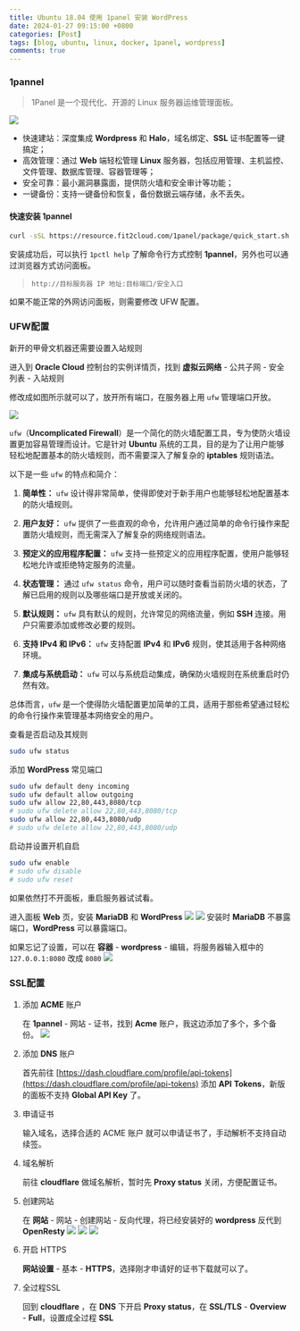 ```yaml
---
title: Ubuntu 18.04 使用 1panel 安装 WordPress
date: 2024-01-27 09:15:00 +0800
categories: [Post]
tags: [blog, ubuntu, linux, docker, 1panel, wordpress]
comments: true
---
```

### 1pannel 
> 1Panel 是一个现代化、开源的 Linux 服务器运维管理面板。

![](https://resource.fit2cloud.com/1panel/img/overview.png)
- 快速建站：深度集成 **Wordpress** 和 **Halo**，域名绑定、**SSL** 证书配置等一键搞定；
- 高效管理：通过 **Web** 端轻松管理 **Linux** 服务器，包括应用管理、主机监控、文件管理、数据库管理、容器管理等；
- 安全可靠：最小漏洞暴露面，提供防火墙和安全审计等功能；
- 一键备份：支持一键备份和恢复，备份数据云端存储，永不丢失。

#### 快速安装 1pannel
```bash
curl -sSL https://resource.fit2cloud.com/1panel/package/quick_start.sh -o quick_start.sh && sudo bash quick_start.sh
```
安装成功后，可以执行 `1pctl help` 了解命令行方式控制 **1pannel**，另外也可以通过浏览器方式访问面板。
> `http://目标服务器 IP 地址:目标端口/安全入口`
 
如果不能正常的外网访问面板，则需要修改 UFW 配置。
### UFW配置
新开的甲骨文机器还需要设置入站规则

进入到 **Oracle Cloud** 控制台的实例详情页，找到 **虚拟云网络** - 公共子网 - 安全列表 - 入站规则

修改成如图所示就可以了，放开所有端口，在服务器上用 `ufw` 管理端口开放。

![](/image/2024/01/Snipaste_2024-01-27_15-07-19.jpg)

`ufw`（**Uncomplicated Firewall**）是一个简化的防火墙配置工具，专为使防火墙设置更加容易管理而设计。它是针对 **Ubuntu** 系统的工具，目的是为了让用户能够轻松地配置基本的防火墙规则，而不需要深入了解复杂的 **iptables** 规则语法。

以下是一些 `ufw` 的特点和简介：

1. **简单性：** `ufw` 设计得非常简单，使得即使对于新手用户也能够轻松地配置基本的防火墙规则。

2. **用户友好：** `ufw` 提供了一些直观的命令，允许用户通过简单的命令行操作来配置防火墙规则，而无需深入了解复杂的网络规则语法。

3. **预定义的应用程序配置：** `ufw` 支持一些预定义的应用程序配置，使用户能够轻松地允许或拒绝特定服务的流量。

4. **状态管理：** 通过 `ufw status` 命令，用户可以随时查看当前防火墙的状态，了解已启用的规则以及哪些端口是开放或关闭的。

5. **默认规则：** `ufw` 具有默认的规则，允许常见的网络流量，例如 **SSH** 连接。用户只需要添加或修改必要的规则。

6. **支持 IPv4 和 IPv6：** `ufw` 支持配置 **IPv4** 和 **IPv6** 规则，使其适用于各种网络环境。

7. **集成与系统启动：** `ufw` 可以与系统启动集成，确保防火墙规则在系统重启时仍然有效。

总体而言，`ufw` 是一个使得防火墙配置更加简单的工具，适用于那些希望通过轻松的命令行操作来管理基本网络安全的用户。

查看是否启动及其规则
```bash
sudo ufw status
```
添加 **WordPress** 常见端口
```bash
sudo ufw default deny incoming
sudo ufw default allow outgoing
sudo ufw allow 22,80,443,8080/tcp
# sudo ufw delete allow 22,80,443,8080/tcp
sudo ufw allow 22,80,443,8080/udp
# sudo ufw delete allow 22,80,443,8080/udp
```
启动并设置开机自启
```bash
sudo ufw enable
# sudo ufw disable 
# sudo ufw reset
```
如果依然打不开面板，重启服务器试试看。

进入面板 **Web** 页，安装 **MariaDB** 和 **WordPress** 
![](/image/2024/01/Snipaste_2024-01-27_15-11-47.jpg)
![](/image/2024/01/Snipaste_2024-01-27_15-13-00.jpg)
安装时 **MariaDB** 不暴露端口，**WordPress** 可以暴露端口。

如果忘记了设置，可以在 **容器** - **wordpress** - 编辑，将服务器输入框中的 `127.0.0.1:8080` 改成 `8080`
![](/image/2024/01/Snipaste_2024-01-27_15-37-23.jpg)



### SSL配置
1. 添加 **ACME** 账户
   
   在 **1pannel** - 网站 - 证书，找到 **Acme** 账户，我这边添加了多个，多个备份。
   ![](/image/2024/01/Snipaste_2024-01-27_17-22-09.jpg)
2. 添加 **DNS** 账户
   
   首先前往 [https://dash.cloudflare.com/profile/api-tokens](https://dash.cloudflare.com/profile/api-tokens) 添加 **API** **Tokens**，新版的面板不支持 **Global API Key** 了。
3. 申请证书
   
   输入域名，选择合适的 ACME 账户 就可以申请证书了，手动解析不支持自动续签。
4. 域名解析
   
   前往 **cloudflare** 做域名解析，暂时先 **Proxy status** 关闭，方便配置证书。
5. 创建网站
   
   在 **网站** - 网站 - 创建网站 - 反向代理，将已经安装好的 **wordpress** 反代到 **OpenResty**
   ![](/image/2024/01/Snipaste_2024-01-27_20-04-12.jpg)
   ![](/image/2024/01/Snipaste_2024-01-27_15-39-58.jpg)
   ![](/image/2024/01/Snipaste_2024-01-27_15-45-47.jpg)
6. 开启 HTTPS
   
   **网站设置** - 基本 - **HTTPS**，选择刚才申请好的证书下载就可以了。
7. 全过程SSL
   
   回到 **cloudflare** ，在 **DNS** 下开启 **Proxy status**，在 **SSL/TLS** - **Overview** - **Full**，设置成全过程 **SSL**
 